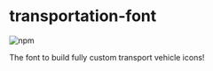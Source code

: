 # transportation-font

![npm](https://img.shields.io/npm/v/transportation-font)

The font to build fully custom transport vehicle icons!
